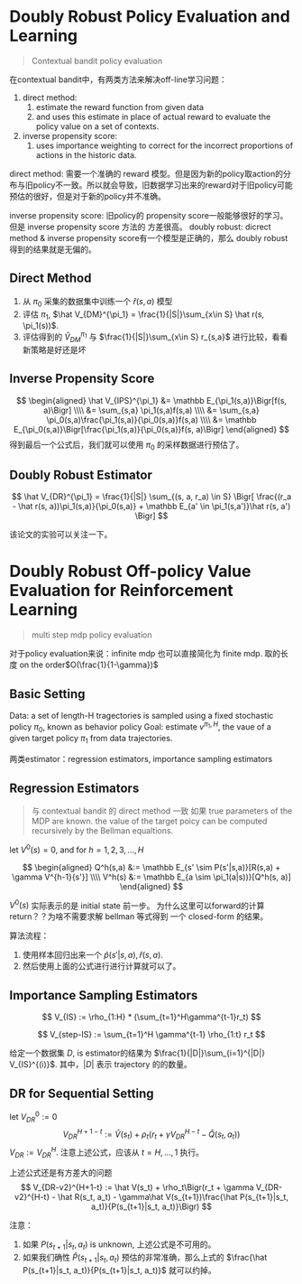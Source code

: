 # Doubly Robust Policy Evaluation and Learning
> Contextual bandit policy evaluation

在contextual bandit中，有两类方法来解决off-line学习问题：
1. direct method: 
	1. estimate the reward function from given data 
	2. and uses this estimate in place of actual reward to evaluate the policy value on a set of contexts.
2. inverse propensity score:
	1. uses importance weighting to correct for the incorrect proportions of actions in the historic data.
  
direct method: 需要一个准确的 reward 模型。但是因为新的policy取action的分布与旧policy不一致。所以就会导致，旧数据学习出来的reward对于旧policy可能预估的很好，但是对于新的policy并不准确。

inverse propensity score: 旧policy的 propensity score一般能够很好的学习。但是 inverse propensity score 方法的 方差很高。
doubly robust: dicrect method & inverse propensity score有一个模型是正确的，那么 doubly robust 得到的结果就是无偏的。

## Direct Method
1. 从 $\pi_0$ 采集的数据集中训练一个 $\hat r(s, a)$ 模型
2. 评估 $\pi_1$, $\hat V_{DM}^{\pi_1} = \frac{1}{|S|}\sum_{x\in S} \hat r(s, \pi_1(s))$.
3. 评估得到的 $\hat V_{DM}^{\pi_1}$ 与 $\frac{1}{|S|}\sum_{x\in S} r_{s,a}$ 进行比较，看看新策略是好还是坏

## Inverse Propensity Score
$$
\begin{aligned}
\hat V_{IPS}^{\pi_1} &= \mathbb E_{\pi_1(s,a)}\Bigr[f(s, a)\Bigr] \\\\
&= \sum_{s,a} \pi_1(s,a)f(s,a) \\\\
&= \sum_{s,a} \pi_0(s,a)\frac{\pi_1(s,a)}{\pi_0(s,a)}f(s,a) \\\\
&= \mathbb E_{\pi_0(s,a)}\Bigr[\frac{\pi_1(s,a)}{\pi_0(s,a)}f(s, a)\Bigr]
\end{aligned}
$$
得到最后一个公式后，我们就可以使用 $\pi_0$ 的采样数据进行预估了。

## Doubly Robust Estimator
$$
\hat V_{DR}^{\pi_1} = \frac{1}{|S|} \sum_{(s, a, r_a) \in S} \Bigr[ \frac{(r_a  - \hat r(s, a))\pi_1(s,a)}{\pi_0(s,a)} + \mathbb E_{a' \in \pi_1(s,a')}\hat r(s, a') \Bigr]
$$

该论文的实验可以关注一下。

# Doubly Robust Off-policy Value Evaluation for Reinforcement Learning
> multi step mdp policy evaluation

对于policy evaluation来说：infinite mdp 也可以直接简化为 finite mdp. 取的长度 on the order$O(\frac{1}{1-\gamma})$

## Basic Setting
Data: a set of length-H tragectories is sampled using a fixed stochastic policy $\pi_0$, known as behavior policy
Goal: estimate $v^{\pi_1, H}$, the vaue of a given target policy $\pi_1$ from data trajectories.


两类estimator：regression estimators, importance sampling estimators
## Regression Estimators
> 与 contextual bandit 的 direct method 一致
如果 true parameters of the MDP are known. the value of the target poicy can be computed recursively by the Bellman equaltions.

let $V^0(s) = 0$, and for $h=1,2,3,...,H$

$$
\begin{aligned}
Q^h(s,a) &:= \mathbb E_{s' \sim P(s'|s,a)}[R(s,a) + \gamma V^{h-1}{s'}] \\\\
V^h(s) &:= \mathbb E_{a \sim \pi_1(a|s))}[Q^h(s, a)]
\end{aligned}
$$

$V^0(s)$ 实际表示的是 initial state 前一步。
为什么这里可以forward的计算return？？为啥不需要求解 bellman 等式得到 一个 closed-form 的结果。


算法流程：
1. 使用样本回归出来一个 $\hat p(s'|s, a), \hat r(s, a)$. 
2. 然后使用上面的公式进行进行计算就可以了。

## Importance Sampling Estimators
$$
V_{IS} := \rho_{1:H} * (\sum_{t=1}^H\gamma^{t-1}r_t)
$$

$$
V_{step-IS} := \sum_{t=1}^H \gamma^{t-1} \rho_{1:t} r_t
$$

给定一个数据集 $D$, is estimator的结果为 $\frac{1}{|D|}\sum_{i=1}^{|D|} V_{IS}^{(i)}$. 其中，$|D|$ 表示 trajectory 的的数量。

## DR for Sequential Setting

let $V_{DR}^0:=0$
$$
V_{DR}^{H+1-t} := \hat V(s_t) + \rho_t\Bigr(r_t + \gamma V_{DR}^{H-t} - \hat Q(s_t, a_t)\Bigr)
$$
$V_{DR} := V_{DR}^H$. 注意上述公式，应该从 $t=H,...,1$ 执行。

上述公式还是有方差大的问题
$$
V_{DR-v2}^{H+1-t} := \hat V(s_t) + \rho_t\Bigr(r_t + \gamma V_{DR-v2}^{H-t} - \hat R(s_t, a_t) - \gamma\hat V(s_{t+1})\frac{\hat P(s_{t+1}|s_t, a_t)}{P(s_{t+1}|s_t, a_t)}\Bigr)
$$

注意：
1. 如果 $P(s_{t+1}|s_t, a_t)$ is unknown, 上述公式是不可用的。
2. 如果我们确性 $\hat P(s_{t+1}|s_t, a_t)$ 预估的非常准确，那么上式的 $\frac{\hat P(s_{t+1}|s_t, a_t)}{P(s_{t+1}|s_t, a_t)}$ 就可以约掉。


